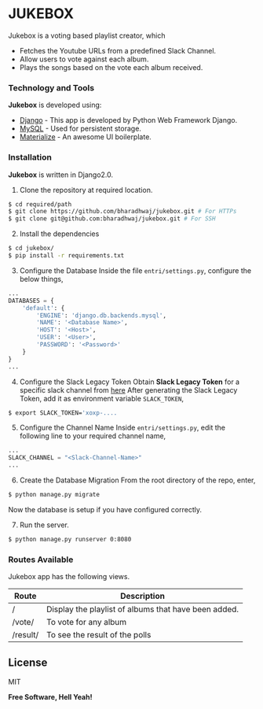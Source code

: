 # JUKEBOX

Jukebox is a voting based playlist creator, which 

  - Fetches the Youtube URLs from a predefined Slack Channel.
  - Allow users to vote against each album.
  - Plays the songs based on the vote each album received.

### Technology and Tools

**Jukebox** is developed using:

* [Django] - This app is developed by Python Web Framework Django.
* [MySQL] - Used for persistent storage.
* [Materialize] - An awesome UI boilerplate.

### Installation

**Jukebox** is written in Django2.0.

1. Clone the repository at required location.

```sh
$ cd required/path
$ git clone https://github.com/bharadhwaj/jukebox.git # For HTTPs
$ git clone git@github.com:bharadhwaj/jukebox.git # For SSH
```

2. Install the dependencies

```sh
$ cd jukebox/
$ pip install -r requirements.txt
```

3. Configure the Database
 Inside the file `entri/settings.py`, configure the below things,
```python
...
DATABASES = {
    'default': {
        'ENGINE': 'django.db.backends.mysql',
        'NAME': '<Database Name>',
        'HOST': '<Host>',
        'USER': '<User>',
        'PASSWORD': '<Password>'
    }
}
...
````

4. Configure the Slack Legacy Token
  Obtain **Slack Legacy Token** for a specific slack channel from [here](https://api.slack.com/custom-integrations/legacy-tokens)
After generating the Slack Legacy Token, add it as environment variable `SLACK_TOKEN`,
```sh
$ export SLACK_TOKEN='xoxp-....
```

5. Configure the Channel Name
 Inside `entri/settings.py`, edit the following line to your required channel name,
```py
...
SLACK_CHANNEL = "<Slack-Channel-Name>"
...
```

6. Create the Database Migration 
 From the root directory of the repo, enter,
```sh
$ python manage.py migrate
```
Now the database is setup if you have configured correctly.

7. Run the server.
 ```sh
$ python manage.py runserver 0:8080
```

### Routes Available

Jukebox app has the following views.

| Route | Description |
| ------ | ------ |
| / | Display the playlist of albums that have been added. |
| /vote/ | To vote for any album |
| /result/ | To see the result of the polls |

License
----

MIT


**Free Software, Hell Yeah!**

   [Django]: <https://www.djangoproject.com/>
   [Materialize]: <https://materializecss.com/>
   [MySQL]: <https://www.mysql.com/>
